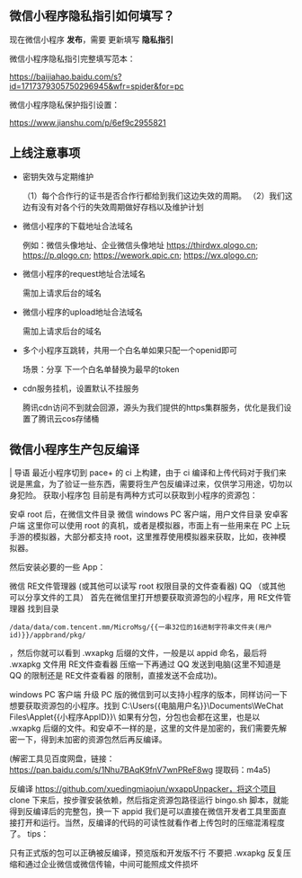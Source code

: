 ## 微信小程序隐私指引如何填写？

现在微信小程序 **发布**，需要 更新填写 **隐私指引**

微信小程序隐私指引完整填写范本：

https://baijiahao.baidu.com/s?id=1717379305750296945&wfr=spider&for=pc

微信小程序隐私保护指引设置：

https://www.jianshu.com/p/6ef9c2955821



## 上线注意事项

+ 密钥失效与定期维护

  （1）每个合作行的证书是否合作行都给到我们这边失效的周期。
  （2）我们这边有没有对各个行的失效周期做好存档以及维护计划

+ 微信小程序的下载地址合法域名

  例如：微信头像地址、企业微信头像地址
  https://thirdwx.qlogo.cn;
  https://p.qlogo.cn;
  https://wework.qpic.cn;
  https://wx.qlogo.cn;

+ 微信小程序的request地址合法域名

  需加上请求后台的域名

+ 微信小程序的upload地址合法域名

  需加上请求后台的域名

+ 多个小程序互跳转，共用一个白名单如果只配一个openid即可

  场景：分享
  下一个白名单替换为最早的token

+ cdn服务挂机，设置默认不挂服务

  腾讯cdn访问不到就会回源，源头为我们提供的https集群服务，优化是我们设置了腾讯云cos存储桶



## 微信小程序生产包反编译

| 导语 最近小程序切到 pace+ 的 ci 上构建，由于 ci 编译和上传代码对于我们来说是黑盒，为了验证一些东西，需要将生产包反编译过来，仅供学习用途，切勿以身犯险。
获取小程序包
目前是有两种方式可以获取到小程序的资源包：

安卓 root 后，在微信文件目录
微信 windows PC 客户端，用户文件目录
安卓客户端
这里你可以使用 root 的真机，或者是模拟器，市面上有一些用来在 PC 上玩手游的模拟器，大部分都支持 root，这里推荐使用模拟器来获取，比如，夜神模拟器。

然后安装必要的一些 App：

微信
RE文件管理器 (或其他可以读写 root 权限目录的文件查看器)
QQ （或其他可以分享文件的工具）
首先在微信里打开想要获取资源包的小程序，用 RE文件管理器 找到目录 
```javascirpt
/data/data/com.tencent.mm/MicroMsg/{{一串32位的16进制字符串文件夹(用户id)}}/appbrand/pkg/
```
，然后你就可以看到 .wxapkg 后缀的文件，一般是以 appid 命名，最后将 .wxapkg 文件用 RE文件查看器 压缩一下再通过 QQ 发送到电脑(这里不知道是 QQ 的限制还是 RE文件查看器 的限制，直接发送不会成功)。

windows PC 客户端
升级 PC 版的微信到可以支持小程序的版本，同样访问一下想要获取资源包的小程序。找到 C:\Users\{{电脑用户名}}\Documents\WeChat Files\Applet\{{小程序AppID}}\ 如果有分包，分包也会都在这里，也是以 .wxapkg 后缀的文件。和安卓不一样的是，这里的文件是加密的，我们需要先解密一下，得到未加密的资源包然后再反编译。

(解密工具见百度网盘，链接：https://pan.baidu.com/s/1Nhu7BAqK9fnV7wnPReF8wg 
提取码：m4a5)

反编译
https://github.com/xuedingmiaojun/wxappUnpacker，将这个项目 clone 下来后，按步骤安装依赖，然后指定资源包路径运行 bingo.sh 脚本，就能得到反编译后的完整包，换一下 appid 我们是可以直接在微信开发者工具里面直接打开和运行。当然，反编译的代码的可读性就看作者上传包时的压缩混淆程度了。
tips：

只有正式版的包可以正确被反编译，预览版和开发版不行
不要把 .wxapkg 反复压缩和通过企业微信或微信传输，中间可能照成文件损坏
